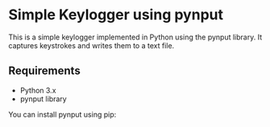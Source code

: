 
# Simple Keylogger using pynput

This is a simple keylogger implemented in Python using the pynput library. It captures keystrokes and writes them to a text file.

## Requirements

- Python 3.x
- pynput library

You can install pynput using pip:

